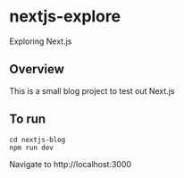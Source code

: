 # nextjs-explore
Exploring Next.js

## Overview
This is a small blog project to test out Next.js

## To run
```
cd nextjs-blog
npm run dev
```

Navigate to http://localhost:3000 


